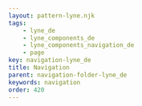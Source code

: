 ```yaml
---
layout: pattern-lyne.njk
tags: 
    - lyne_de
    - lyne_components_de
    - lyne_components_navigation_de
    - page
key: navigation-lyne_de
title: Navigation
parent: navigation-folder-lyne_de
keywords: navigation
order: 420
---
```

